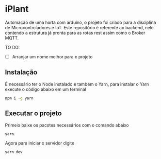 # iPlant

Automação de uma horta com arduino, o projeto foi criado para a disciplina de Microcontroladores e IoT.
Este repositório é referente ao backend, nele contendo a estrutura já pronta para as rotas rest assim como o Broker MQTT.

TO DO:
- [ ] Arranjar um nome melhor para o projeto


## Instalação

É necessário ter o Node instalado e também o Yarn, para instalar o Yarn execute o código abaixo em um terminal

```bash
npm i -g yarn
```

## Executar o projeto

Primeio baixe os pacotes necessários com o comando abaixo

```bash
yarn
```

Agora para iniciar o servidor digite 

```bash
yarn dev
```
